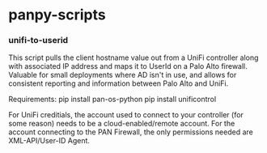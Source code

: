 # panpy-scripts
### unifi-to-userid ###
This script pulls the client hostname value out from a UniFi controller along with associated IP address and maps it to UserId on a Palo Alto firewall. Valuable for small deployments where AD isn't in use, and allows for consistent reporting and information between Palo Alto and UniFi.

Requirements:
pip install pan-os-python
pip install unificontrol

For UniFi creditials, the account used to connect to your controller (for some reason) needs to be a cloud-enabled/remote account. For the account connecting to the PAN Firewall, the only permissions needed are XML-API/User-ID Agent.

